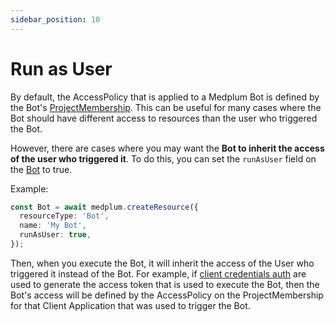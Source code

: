 ```yaml
---
sidebar_position: 10
---
```


# Run as User

By default, the AccessPolicy that is applied to a Medplum Bot is defined by the Bot's [ProjectMembership](/docs/api/fhir/medplum/projectmembership). This can be useful for many cases where the Bot should have different access to resources than the user who triggered the Bot.

However, there are cases where you may want the __Bot to inherit the access of the user who triggered it__. To do this, you can set the `runAsUser` field on the [Bot](/docs/api/fhir/medplum/bot) to true.

Example:

```typescript
const Bot = await medplum.createResource({
  resourceType: 'Bot',
  name: 'My Bot',
  runAsUser: true,
});
```

Then, when you execute the Bot, it will inherit the access of the User who triggered it instead of the Bot. For example, if [client credentials auth](/docs/auth/client-credentials) are used to generate the access token that is used to execute the Bot, then the Bot's access will be defined by the AccessPolicy on the ProjectMembership for that Client Application that was used to trigger the Bot.


